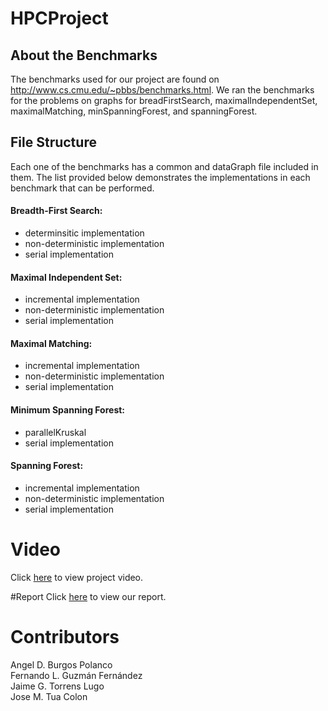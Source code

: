 # HPCProject

## About the Benchmarks

The benchmarks used for our project are found on  http://www.cs.cmu.edu/~pbbs/benchmarks.html.
We ran the benchmarks for the problems on graphs for breadFirstSearch, maximalIndependentSet, maximalMatching, minSpanningForest, and spanningForest. 

## File Structure

Each one of the benchmarks has a common and dataGraph file included in them. The list provided below demonstrates the implementations in each benchmark that can be performed.

#### Breadth-First Search:
* determinsitic implementation	
* non-deterministic implementation
* serial implementation
  
#### Maximal Independent Set:
* incremental implementation
* non-deterministic implementation
* serial implementation
  
#### Maximal Matching:
* incremental implementation
* non-deterministic implementation
* serial implementation
  
#### Minimum Spanning Forest:
* parallelKruskal
* serial implementation
  
#### Spanning Forest:
* incremental implementation
* non-deterministic implementation
* serial implementation
  
# Video
Click [here](https://drive.google.com/file/d/1fcqwwb6S8H23X3lkeNoR8P8kOLxHCaLf/view) to view project video.

#Report
Click [here](https://docs.google.com/document/d/1W8n5dXPyh92uhFdSrF36bHBlrr4FU5w04l5iPszzalw/edit?ts=5def0201) to view our report.

# Contributors
Angel D. Burgos Polanco        
Fernando L. Guzmán Fernández   
Jaime G. Torrens Lugo        
Jose M. Tua Colon  


